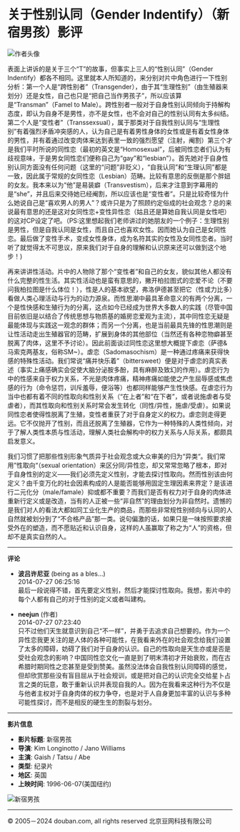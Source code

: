 # 关于性别认同（Gender Indentify）（新宿男孩）影评

![作者头像](https://img1.doubanio.com/icon/u64281710-19.jpg)

表面上讲诉的是关于三个“T”的故事，但事实上三人的“性别认同”（Gender Indentify）都各不相同。这里就本人所知道的，来分别对片中角色进行一下性别分析：第一个人是“跨性别者”（Transgender），由于其“生理性别”（由生殖器来划分）还是女性，自己也只是“把自己当作男孩子”，所以应该算是“Transman”（Famel to Male）。跨性别者一般对于自身性别认同倾向于持解构态度，即认为自身不是男性，亦不是女性，也不会对自己的性别认同有太多纠结。第二个人是“变性者”（Transsexsual），属于那类对于自我性别认同与“生理性别”有着强烈矛盾冲突感的人，认为自己是有着男性身体的女性或是有着女性身体的男性，并有着通过改变肉体来达到表里一致的强烈愿望（注射，阉割）第三个才是我们平时所说的同性恋（最初的英文是“Homosexual”，后被同性恋者们认为有歧视意味，于是男女同性恋们便称自己为“gay”和“lesbian”）。首先她对于自身性别认同方面没有任何问题（这里的“问题”非贬义），“自我认同”和“生理认同”都是一致，因此属于常规的女同性恋（Lesbian）范畴。比较有意思的反倒是那个胖妞的女友。我本来以为“他”是易装癖（Transvestism），后来才注意到字幕用的是“she”，并且后来交待她已经阉割，所以应该也是“变性者”。只是比较奇怪为什么她说自己是“喜欢男人的男人”？或许只是为了照顾约定俗成的社会观念？总的来说最有意思的还是这对女同性恋+变性异性恋（姑且还是算她自我认同是女性吧）的这对CP设定了吧。（PS:这里想起我们老师讲过的她朋友的一个例子：生理性别是男性，但是自我认同是女性，而且自己也喜欢女性。因而她认为自己是女同性恋。最后做了变性手术，变成女性身体，成为名符其实的女性及女同性恋者。当时听了就觉得太不可思议，原来我们对于自身的理解和认识原来还可以做到这个地步！)

再来讲讲性活动。片中的人物除了那个“变性者”和自己的女友，貌似其他人都没有什么完整的性生活。其实性活动也是蛮有意思的，撇开柏拉图式的恋爱不论（不要问我柏拉图是什么体位！），性是人的基本欲望，弗洛伊德甚至把它（性或力比多）看做人类心理活动与行为的动力源泉。而性思潮中最具革命意义的有两个分离，一个是性快感和生殖行为的分离，这点如今已经成为世界大多数人的实践（尽管中国目前依旧是以结合了传统思想与物质基的婚房恋爱观为主流），其中同性恋无疑是最能体现与实践这一观念的群体；而另一个分离，也是当前最具先锋的性思潮则是让性活动走出生殖器官的范畴，扩展到身体的其他部位（当然还有各种恋物癖甚至脱离了肉体，这里不予讨论）。因此前面谈过同性恋这里想大概提下虐恋（萨德&马索克两基友，俗称SM~）。虐恋（Sadomasochism）是一种通过疼痛来获得快感的特殊性活动。我们常说“痛并快乐着”（bittersweet）便是对于虐恋的真实表述（事实上痛感确实会促使大脑分泌胺多酚，具有麻醉及致幻的作用）。虐恋行为中的性感来自于权力关系，不光是肉体疼痛，精神疼痛如能使之产生屈辱感或焦虑感的行为（命令惩罚，训斥羞辱，便浴等）也都同样能够产生性快感。在虐恋行为当中也都有着不同的性取向和性别关系（“在上者”和“在下者”，或者说施虐者与受虐者），而其性取向和性别关系时常会发生转化（同性/异性，施虐/受虐）。如果说同性恋者使得性脱离了生殖，变性者重获了对于自身定义的权力。虐恋则走得更远。它不仅抛开了性别，而且还脱离了生殖器，它作为一种特殊的人类性倾向，对于了解人类性本质与性活动，理解人类社会解构中的权力关系与人际关系，都颇具启发意义。

我们习惯了把那些性别形象气质异于社会观念或大众审美的归为“异类“。我们常用”性取向“（sexual orientation）来区分同/异性恋，却又常常忽略了根本，即对于自身性别的定义——我们必须先定义性别，才能去探讨性取向。然而性别该由何定义？由千变万化的社会因素构成的人是能否能够用固定生理因素来界定？是该进行二元化分（male/famale）抑或都不重要？而我们是否有权力对于自身的肉体进重新行定义或是改造，当有的人正被一些“非自然”的理由划分为非自然时。遗憾的是我们对人的看法大都如同工业化生产的商品，而那些非常规性别倾向与认同的人自然就被划分到了“不合格产品”那一类。说句偏激的话，如果只是一味按照要求接受外在的塑造，而不愿贴近和认识自身，这样的人虽赢取了称之为“人”的资格，但却不是真实自然的人。

---

**评论**

- **波吕许尼亚** (being as a bles...)  
  2014-07-27 06:25:16  
  最后一段说得不错，首先要定义性别，然后才能探讨性取向。我想，影片中的每个人都有自己的对于性别的定义或者叫建构。

- **neejun** (作者)  
  2014-07-27 07:23:40  
  只不过他们天生就意识到自己“不一样”，并勇于去追求自己想要的。作为一个异性恋我更关注的是人体的各种可能性，在我看来外在的社会观念给我们设置了太多的障碍，妨碍了我们对于自身的认识。自己的性取向是天生亦或是否是受社会观念的影响？中国同性恋文化一直是到了明末清初才开始衰败，而在古希腊时期同性之恋甚至是受到赞美。虽然没法体会自我性别认同障碍的感觉，但却欣赏那些没有盲目屈从于社会规训，或是把对自己的认识完全交给星卜占言之类的玩意，敢于重新认识并表现自我的人。因为在我看来这种行为不仅是与他者主权对于自身肉体的权力争夺，也是对于人自身更加丰富的认识与多种可能性探讨，而不是相反的硬生生的割裂与划分。

---

**影片信息**

- **影片标题**: 新宿男孩
- **导演**: Kim Longinotto / Jano Williams
- **主演**: Gaish / Tatsu / Abe
- **类型**: 纪录片
- **地区**: 英国
- **上映时间**: 1996-06-07(美国纽约)

![新宿男孩](https://img3.doubanio.com/view/photo/s_ratio_poster/public/p2512248767.webp)

---

© 2005－2024 douban.com, all rights reserved 北京豆网科技有限公司